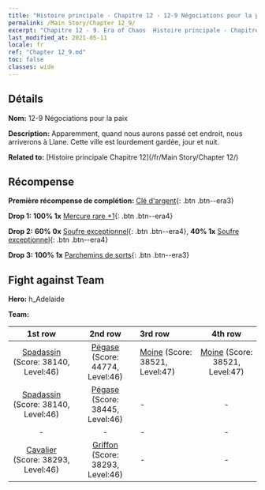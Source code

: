 ```yaml
---
title: "Histoire principale - Chapitre 12 - 12-9 Négociations pour la paix"
permalink: /Main Story/Chapter 12_9/
excerpt: "Chapitre 12 - 9. Era of Chaos  Histoire principale - Chapitre 12_9. 12-9 Négociations pour la paix"
last_modified_at: 2021-05-11
locale: fr
ref: "Chapter 12_9.md"
toc: false
classes: wide
---
```


## Détails

 **Nom:** 12-9 Négociations pour la paix

 **Description:** Apparemment, quand nous aurons passé cet endroit, nous arriverons à Llane. Cette ville est lourdement gardée, jour et nuit.

 **Related to:** [Histoire principale Chapitre 12](/fr/Main Story/Chapter 12/)

## Récompense

 **Première récompense de complétion:** [Clé d'argent](/ItemsFR/con_693/){: .btn .btn--era3}

 **Drop 1:** **100% 1x** [Mercure rare +1](/ItemsFR/mat_42/){: .btn .btn--era4}

 **Drop 2:** **60% 0x** [Soufre exceptionnel](/ItemsFR/mat_36/){: .btn .btn--era4}, **40% 1x** [Soufre exceptionnel](/ItemsFR/mat_36/){: .btn .btn--era4}

 **Drop 3:** **100% 1x** [Parchemins de sorts](/ItemsFR/con_694/){: .btn .btn--era3}


## Fight against Team
 **Hero:** h_Adelaide

 **Team:**


  | 1st row | 2nd row | 3rd row | 4th row |
  |:----:|:----:|:----|:----:|
  | [Spadassin](/fr/units/Swordsman/) (Score: 38140, Level:46)  | [Pégase](/fr/units/Pegasus/) (Score: 44774, Level:46)  | [Moine](/fr/units/Monk/) (Score: 38521, Level:47)  | [Moine](/fr/units/Monk/) (Score: 38521, Level:47)  |
  | [Spadassin](/fr/units/Swordsman/) (Score: 38140, Level:46)  | [Pégase](/fr/units/Pegasus/) (Score: 38445, Level:46)  | - | - |
  | - | - | - | - |
  | [Cavalier](/fr/units/Cavalier/) (Score: 38293, Level:46)  | [Griffon](/fr/units/Griffin/) (Score: 38293, Level:46)  | - | - |


